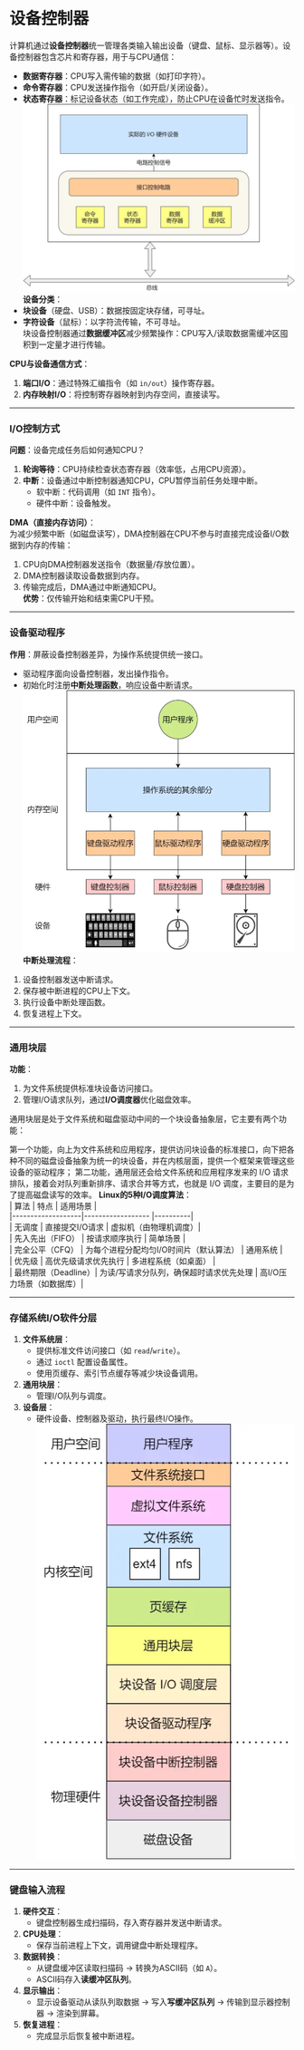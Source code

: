 
# 设备控制器  
计算机通过**设备控制器**统一管理各类输入输出设备（键盘、鼠标、显示器等）。设备控制器包含芯片和寄存器，用于与CPU通信：  
- **数据寄存器**：CPU写入需传输的数据（如打印字符）。  
- **命令寄存器**：CPU发送操作指令（如开启/关闭设备）。  
- **状态寄存器**：标记设备状态（如工作完成），防止CPU在设备忙时发送指令。  
![alt text](../Image/设备控制器.png)
**设备分类**：  
- **块设备**（硬盘、USB）：数据按固定块存储，可寻址。  
- **字符设备**（鼠标）：以字符流传输，不可寻址。  
块设备控制器通过**数据缓冲区**减少频繁操作：CPU写入/读取数据需缓冲区囤积到一定量才进行传输。  

**CPU与设备通信方式**：  
1. **端口I/O**：通过特殊汇编指令（如 `in/out`）操作寄存器。  
2. **内存映射I/O**：将控制寄存器映射到内存空间，直接读写。  

---

### I/O控制方式  
**问题**：设备完成任务后如何通知CPU？  
1. **轮询等待**：CPU持续检查状态寄存器（效率低，占用CPU资源）。  
2. **中断**：设备通过中断控制器通知CPU，CPU暂停当前任务处理中断。  
   - 软中断：代码调用（如 `INT` 指令）。  
   - 硬件中断：设备触发。  

**DMA（直接内存访问）**：  
为减少频繁中断（如磁盘读写），DMA控制器在CPU不参与时直接完成设备I/O数据到内存的传输：  
1. CPU向DMA控制器发送指令（数据量/存放位置）。  
2. DMA控制器读取设备数据到内存。  
3. 传输完成后，DMA通过中断通知CPU。  
**优势**：仅传输开始和结束需CPU干预。  

---

### 设备驱动程序  
**作用**：屏蔽设备控制器差异，为操作系统提供统一接口。  
- 驱动程序面向设备控制器，发出操作指令。  
- 初始化时注册**中断处理函数**，响应设备中断请求。  
![alt text](../Image/驱动程序.png)
**中断处理流程**：  
1. 设备控制器发送中断请求。  
2. 保存被中断进程的CPU上下文。  
3. 执行设备中断处理函数。  
4. 恢复进程上下文。  

---

### 通用块层  
**功能**：  
1. 为文件系统提供标准块设备访问接口。  
2. 管理I/O请求队列，通过**I/O调度器**优化磁盘效率。  


通用块层是处于文件系统和磁盘驱动中间的一个块设备抽象层，它主要有两个功能：

第一个功能，向上为文件系统和应用程序，提供访问块设备的标准接口，向下把各种不同的磁盘设备抽象为统一的块设备，并在内核层面，提供一个框架来管理这些设备的驱动程序；
第二功能，通用层还会给文件系统和应用程序发来的 I/O 请求排队，接着会对队列重新排序、请求合并等方式，也就是 I/O 调度，主要目的是为了提高磁盘读写的效率。
**Linux的5种I/O调度算法**：  
| 算法               | 特点                     | 适用场景    |  
|-------------------|------------------        |----------|  
| 无调度             | 直接提交I/O请求            | 虚拟机（由物理机调度）|  
| 先入先出（FIFO）    | 按请求顺序执行             | 简单场景  |  
| 完全公平（CFQ）     | 为每个进程分配均匀I/O时间片（默认算法）      | 通用系统  |  
| 优先级             | 高优先级请求优先执行        | 多进程系统（如桌面）  |  
| 最终期限（Deadline）| 为读/写请求分队列，确保超时请求优先处理   | 高I/O压力场景（如数据库）|  

---

### 存储系统I/O软件分层  
1. **文件系统层**：  
   - 提供标准文件访问接口（如 `read`/`write`）。  
   - 通过 `ioctl` 配置设备属性。  
   - 使用页缓存、索引节点缓存等减少块设备调用。  
2. **通用块层**：  
   - 管理I/O队列与调度。  
3. **设备层**：  
   - 硬件设备、控制器及驱动，执行最终I/O操作。  
![alt text](../Image/存储系统.png)
---

### 键盘输入流程  
1. **硬件交互**：  
   - 键盘控制器生成扫描码，存入寄存器并发送中断请求。  
2. **CPU处理**：  
   - 保存当前进程上下文，调用键盘中断处理程序。  
3. **数据转换**：  
   - 从键盘缓冲区读取扫描码 → 转换为ASCII码（如 `A`）。  
   - ASCII码存入**读缓冲区队列**。  
4. **显示输出**：  
   - 显示设备驱动从读队列取数据 → 写入**写缓冲区队列** → 传输到显示器控制器 → 渲染到屏幕。  
5. **恢复进程**：  
   - 完成显示后恢复被中断进程。  
